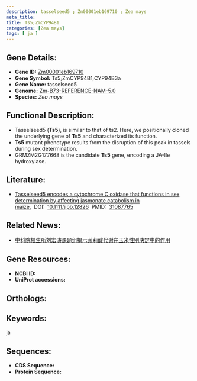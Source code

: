 ```yaml
---
description: tasselseed5 ; Zm00001eb169710 ; Zea mays
meta_title:
title: Ts5;ZmCYP94B1
categories: [Zea mays]
tags: [ ja ]
---
```


## Gene Details:
- **Gene ID:**	[Zm00001eb169710]()
- **Gene Symbol:** Ts5;ZmCYP94B1;CYP94B3a
- **Gene Name:** tasselseed5
- **Genome:** [Zm-B73-REFERENCE-NAM-5.0]()
- **Species:** *Zea mays*

## Functional Description:
   - Tasselseed5 (**Ts5**), is similar to that of ts2. Here, we positionally cloned the underlying gene of **Ts5** and characterized its function.
   - **Ts5** mutant phenotype results from the disruption of this peak in tassels during sex determination.
   - GRMZM2G177668 is the candidate **Ts5** gene, encoding a JA-Ile hydroxylase.

## Literature:
   - [Tasselseed5 encodes a cytochrome C oxidase that functions in sex determination by affecting jasmonate catabolism in maize.]( https://onlinelibrary.wiley.com/doi/10.1111/jipb.12826)&nbsp;&nbsp;DOI:&nbsp;&nbsp;[10.1111/jipb.12826](https://onlinelibrary.wiley.com/doi/10.1111/jipb.12826)&nbsp;&nbsp;PMID:&nbsp;&nbsp;[31087765](https://pubmed.ncbi.nlm.nih.gov/31087765/)

## Related News:
   - [中科院植生所刘宏涛课题组揭示茉莉酸代谢在玉米性别决定中的作用](https://mp.weixin.qq.com/s?__biz=MzU3ODY3MDM0NA==&mid=2247490808&idx=2&sn=2cc223731eddc4327c5cf8ccbfe6d5a4&chksm=fd70869fca070f8955a078635eec86ec97fe60c7d2836c1884346c34952ce9a7059f14defadb&scene=27#wechat_redirect)

## Gene Resources:
- **NCBI ID:** [](https://www.ncbi.nlm.nih.gov/gene/?term=)
- **UniProt accessions:** [](https://www.uniprot.org/uniprotkb//entry)

## Orthologs:

## Keywords:
ja

## Sequences:
- **CDS Sequence:**
- **Protein Sequence:**
